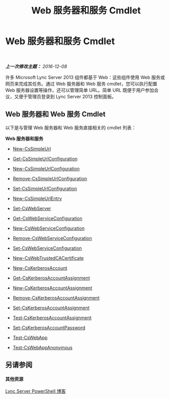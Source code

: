 ﻿---
title: Web 服务器和服务 Cmdlet
TOCTitle: Web 服务器和服务 Cmdlet
ms:assetid: 07ce7fd4-4068-4957-9cb9-fd121b43858c
ms:mtpsurl: https://technet.microsoft.com/zh-cn/library/Gg415631(v=OCS.15)
ms:contentKeyID: 49311908
ms.date: 12/10/2016
mtps_version: v=OCS.15
ms.translationtype: HT
---

# Web 服务器和服务 Cmdlet

 

_**上一次修改主题：** 2016-12-08_

许多 Microsoft Lync Server 2013 组件都基于 Web：这些组件使用 Web 服务或网页来完成其任务。通过 Web 服务器和 Web 服务 cmdlet，您可以执行配置 Web 服务器设置等操作，还可以管理简单 URL。简单 URL 既便于用户参加会议，又便于管理员登录到 Lync Server 2013 控制面板。

## Web 服务器和 Web 服务 Cmdlet

以下是与管理 Web 服务器和 Web 服务直接相关的 cmdlet 列表：

**Web 服务器和服务**

  -   
    [New-CsSimpleUrl](new-cssimpleurl.md)

  -   
    [Get-CsSimpleUrlConfiguration](get-cssimpleurlconfiguration.md)

  -   
    [New-CsSimpleUrlConfiguration](new-cssimpleurlconfiguration.md)

  -   
    [Remove-CsSimpleUrlConfiguration](remove-cssimpleurlconfiguration.md)

  -   
    [Set-CsSimpleUrlConfiguration](set-cssimpleurlconfiguration.md)

  -   
    [New-CsSimpleUrlEntry](new-cssimpleurlentry.md)

  -   
    [Set-CsWebServer](set-cswebserver.md)

  -   
    [Get-CsWebServiceConfiguration](get-cswebserviceconfiguration.md)

  -   
    [New-CsWebServiceConfiguration](new-cswebserviceconfiguration.md)

  -   
    [Remove-CsWebServiceConfiguration](remove-cswebserviceconfiguration.md)

  -   
    [Set-CsWebServiceConfiguration](set-cswebserviceconfiguration.md)

  -   
    [New-CsWebTrustedCACertificate](new-cswebtrustedcacertificate.md)

  -   
    [New-CsKerberosAccount](new-cskerberosaccount.md)

  -   
    [Get-CsKerberosAccountAssignment](get-cskerberosaccountassignment.md)

  -   
    [New-CsKerberosAccountAssignment](new-cskerberosaccountassignment.md)

  -   
    [Remove-CsKerberosAccountAssignment](remove-cskerberosaccountassignment.md)

  -   
    [Set-CsKerberosAccountAssignment](set-cskerberosaccountassignment.md)

  -   
    [Test-CsKerberosAccountAssignment](test-cskerberosaccountassignment.md)

  -   
    [Set-CsKerberosAccountPassword](set-cskerberosaccountpassword.md)

  - [Test-CsWebApp](test-cswebapp.md)

  - [Test-CsWebAppAnonymous](test-cswebappanonymous.md)

## 另请参阅

#### 其他资源

[Lync Server PowerShell 博客](http://go.microsoft.com/fwlink/?linkid=203150%26clcid=0x804)

